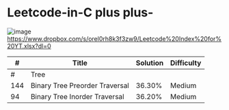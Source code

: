# Leetcode-in-C plus plus-

![image](https://user-images.githubusercontent.com/30942700/117527619-f8c34480-afff-11eb-9ff1-e06fffa3af3e.png) https://www.dropbox.com/s/orel0rh8k3f3zw9/Leetcode%20Index%20for%20YT.xlsx?dl=0

|  #  |   Title   | Solution | Difficulty |
|-----|-----------|----------|------------|
|   # |   Tree    |          |            |
| 144 |     Binary Tree Preorder Traversal  |36.30%|Medium|
| 94  |   Binary Tree Inorder Traversal     |36.20%|Medium|
